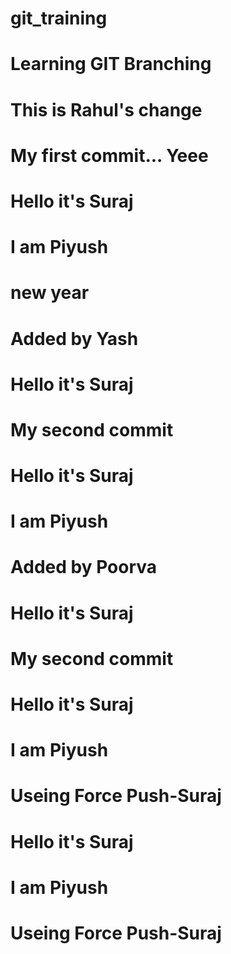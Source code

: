 # git_training

# Learning GIT Branching

# This is Rahul's change
# My first commit... Yeee





# Hello it's Suraj

# I am Piyush

# new year




# Added by Yash



# Hello it's Suraj





# My second commit

# Hello it's Suraj



# I am Piyush



# Added by Poorva
# Hello it's Suraj
# My second commit


# Hello it's Suraj
# I am Piyush
# Useing Force Push-Suraj


# Hello it's Suraj
# I am Piyush
# Useing Force Push-Suraj



